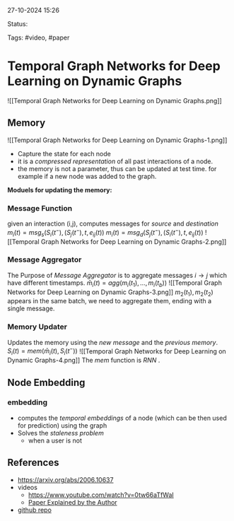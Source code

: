 

27-10-2024 15:26

Status: 

Tags: #video, #paper

# Temporal Graph Networks for Deep Learning on Dynamic Graphs



![[Temporal Graph Networks for Deep Learning on Dynamic Graphs.png]]

## Memory
![[Temporal Graph Networks for Deep Learning on Dynamic Graphs-1.png]]

- Capture the state for each node
- it is a *compressed representation* of all past interactions of a node.
- the memory is not a parameter, thus can be updated at test time. for example if a new node was added to the graph.

**Moduels for updating the memory:**
### Message Function

given an interaction (i,j), computes messages for *source* and *destination* 
$m_{i}(t)=msg_{s}(S_{i}(t^{-}),(S_{j}(t^{-}),t,e_{ij}(t))$
$m_{i}(t)=msg_{d}(S_{j}(t^{-}),(S_{i}(t^{-}),t,e_{ij}(t))$
![[Temporal Graph Networks for Deep Learning on Dynamic Graphs-2.png]]

### Message Aggregator
The Purpose of  *Message Aggregator* is to aggregate messages $i\to j$ which have different timestamps.
$\bar{m}_{i}(t)=agg(m_{i}(t_{1}),\dots,m_{i}(t_{b}))$
![[Temporal Graph Networks for Deep Learning on Dynamic Graphs-3.png]]
$m_{2}(t_{1}),m_{2}(t_{2})$ appears in the same batch, we need to aggregate them, ending with a single message.

### Memory Updater
Updates the memory using the *new message* and the *previous memory*.
$S_{i}(t)=mem(\bar{m}_{i}(t),S_{i}(t^{-}))$
![[Temporal Graph Networks for Deep Learning on Dynamic Graphs-4.png]]
The *mem* function is *RNN* .

## Node Embedding
### embedding
- computes the *temporal embeddings* of a node (which can be then used for prediction) using the graph
-  Solves the *staleness problem*
	- when a user is not
## References

- https://arxiv.org/abs/2006.10637
- videos
	- https://www.youtube.com/watch?v=0tw66aTfWaI
	- [Paper Explained by the Author](https://www.youtube.com/watch?v=W1GvX2ZcUmY&t=1045s)
- [github repo](https://github.com/twitter-research/tgn)


